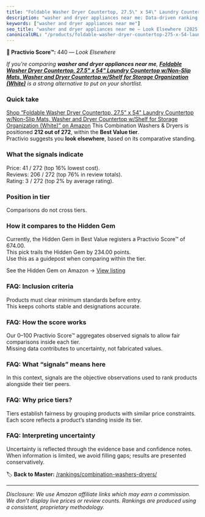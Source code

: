 ```yaml
---
title: "Foldable Washer Dryer Countertop, 27.5\" x 54\" Laundry Countertop w/Non-Slip Mats, Washer and Dryer Countertop w/Shelf for Storage Organization (White)"
description: "washer and dryer appliances near me: Data-driven ranking using the Practivio Score™. Positioned by quality, value, demand, findability, momentum."
keywords: ["washer and dryer appliances near me"]
seo_title: "washer and dryer appliances near me — Look Elsewhere (2025)"
canonicalURL: "/products/foldable-washer-dryer-countertop-275-x-54-laundry-countertop-wnon-slip-mats-washer-and-dryer-countertop-wshelf-for-storage-organization-white-B0F6SLGTS3/"
---
```


**🚫 Practivio Score™:** 440 — _Look Elsewhere_


*If you're comparing **washer and dryer appliances near me**, **[Foldable Washer Dryer Countertop, 27.5" x 54" Laundry Countertop w/Non-Slip Mats, Washer and Dryer Countertop w/Shelf for Storage Organization (White)](https://www.amazon.com/dp/B0F6SLGTS3?tag=practivio-20)** is a strong alternative to put on your shortlist.*
### Quick take
[Shop “Foldable Washer Dryer Countertop, 27.5" x 54" Laundry Countertop w/Non-Slip Mats, Washer and Dryer Countertop w/Shelf for Storage Organization (White)” on Amazon](https://www.amazon.com/dp/B0F6SLGTS3?tag=practivio-20)
This Combination Washers & Dryers is positioned **212 out of 272**, within the **Best Value tier**.  
Practivio suggests you **look elsewhere**, based on its comparative standing.

### What the signals indicate
Price: 41 / 272 (top 16% lowest cost).  
Reviews: 206 / 272 (top 76% in review totals).  
Rating: 3 / 272 (top 2% by average rating).  

### Position in tier
Comparisons do not cross tiers.

### How it compares to the Hidden Gem
Currently, the Hidden Gem in Best Value registers a Practivio Score™ of 674.00.  
This pick trails the Hidden Gem by 234.00 points.  
Use this as a guidepost when comparing within the tier.  

See the Hidden Gem on Amazon → [View listing](https://www.amazon.com/dp/B01ALBMIEI?tag=practivio-20)

### FAQ: Inclusion criteria
Products must clear minimum standards before entry.  
This keeps cohorts stable and designations accurate.

### FAQ: How the score works
Our 0–100 Practivio Score™ aggregates observed signals to allow fair comparisons inside each tier.  
Missing data contributes to uncertainty, not fabricated values.

### FAQ: What “signals” means here
In this context, signals are the objective observations used to rank products alongside their tier peers.

### FAQ: Why price tiers?
Tiers establish fairness by grouping products with similar price constraints.  
Each score reflects a product’s standing inside its tier.

### FAQ: Interpreting uncertainty
Uncertainty is reflected through the evidence base and confidence notes.  
When information is limited, we avoid filling gaps; results are presented conservatively.


🏷️ **Back to Master:** [/rankings/combination-washers-dryers/](/rankings/combination-washers-dryers/)

---
_Disclosure: We use Amazon affiliate links which may earn a commission. We don’t display live prices or review counts. Rankings are produced using a consistent, proprietary methodology._
